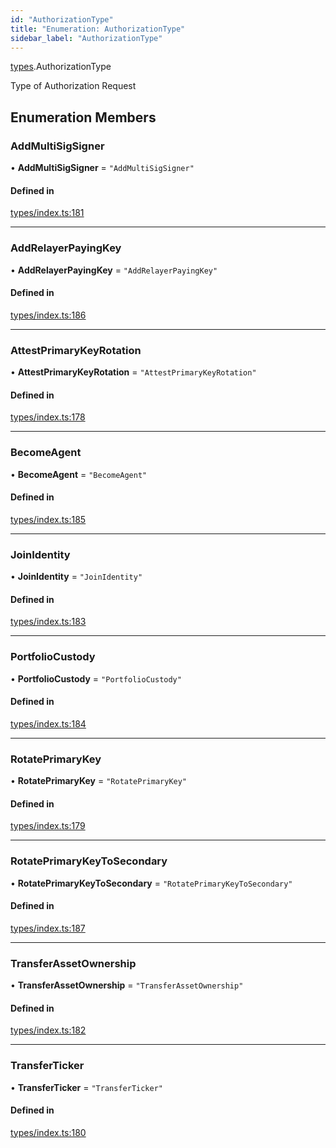 ```yaml
---
id: "AuthorizationType"
title: "Enumeration: AuthorizationType"
sidebar_label: "AuthorizationType"
---
```


[types](../../../modules/Types/Types.md).AuthorizationType

Type of Authorization Request

## Enumeration Members

### AddMultiSigSigner

• **AddMultiSigSigner** = ``"AddMultiSigSigner"``

#### Defined in

[types/index.ts:181](https://github.com/PolymeshAssociation/polymesh-sdk/blob/2d3ac2aea/src/types/index.ts#L181)

___

### AddRelayerPayingKey

• **AddRelayerPayingKey** = ``"AddRelayerPayingKey"``

#### Defined in

[types/index.ts:186](https://github.com/PolymeshAssociation/polymesh-sdk/blob/2d3ac2aea/src/types/index.ts#L186)

___

### AttestPrimaryKeyRotation

• **AttestPrimaryKeyRotation** = ``"AttestPrimaryKeyRotation"``

#### Defined in

[types/index.ts:178](https://github.com/PolymeshAssociation/polymesh-sdk/blob/2d3ac2aea/src/types/index.ts#L178)

___

### BecomeAgent

• **BecomeAgent** = ``"BecomeAgent"``

#### Defined in

[types/index.ts:185](https://github.com/PolymeshAssociation/polymesh-sdk/blob/2d3ac2aea/src/types/index.ts#L185)

___

### JoinIdentity

• **JoinIdentity** = ``"JoinIdentity"``

#### Defined in

[types/index.ts:183](https://github.com/PolymeshAssociation/polymesh-sdk/blob/2d3ac2aea/src/types/index.ts#L183)

___

### PortfolioCustody

• **PortfolioCustody** = ``"PortfolioCustody"``

#### Defined in

[types/index.ts:184](https://github.com/PolymeshAssociation/polymesh-sdk/blob/2d3ac2aea/src/types/index.ts#L184)

___

### RotatePrimaryKey

• **RotatePrimaryKey** = ``"RotatePrimaryKey"``

#### Defined in

[types/index.ts:179](https://github.com/PolymeshAssociation/polymesh-sdk/blob/2d3ac2aea/src/types/index.ts#L179)

___

### RotatePrimaryKeyToSecondary

• **RotatePrimaryKeyToSecondary** = ``"RotatePrimaryKeyToSecondary"``

#### Defined in

[types/index.ts:187](https://github.com/PolymeshAssociation/polymesh-sdk/blob/2d3ac2aea/src/types/index.ts#L187)

___

### TransferAssetOwnership

• **TransferAssetOwnership** = ``"TransferAssetOwnership"``

#### Defined in

[types/index.ts:182](https://github.com/PolymeshAssociation/polymesh-sdk/blob/2d3ac2aea/src/types/index.ts#L182)

___

### TransferTicker

• **TransferTicker** = ``"TransferTicker"``

#### Defined in

[types/index.ts:180](https://github.com/PolymeshAssociation/polymesh-sdk/blob/2d3ac2aea/src/types/index.ts#L180)
